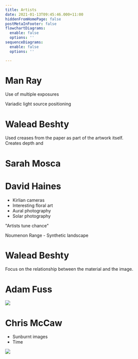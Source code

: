 ```yaml
---
title: Artists
date: 2021-01-13T09:45:46.000+11:00
hiddenFromHomePage: false
postMetaInFooter: false
flowchartDiagrams:
  enable: false
  options: ''
sequenceDiagrams:
  enable: false
  options: ''

---
```

# Man Ray

Use of multiple exposures

Variadic light source positioning

# Walead Beshty

Used creases from the paper as part of the artwork itself.  
Creates depth and 

# Sarah Mosca

# David Haines

* Kirlian cameras
* Interesting floral art
* Aural photography
* Solar photography

"Artists tune chance"

Noumenon Range - Synthetic landscape

# Walead Beshty

Focus on the relationship between the material and the image.

# Adam Fuss

![](2021-01-13-09-41-34.png)

# Chris McCaw

* Sunburnt images
* Time

![](2021-01-13-09-49-51.png)
